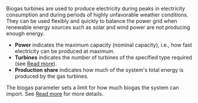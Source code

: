 Biogas turbines are used to produce electricity during peaks in electricity consumption and during periods of highly unfavorable weather conditions. They can be used flexibly and quickly to balance the power grid when renewable energy sources such as solar and wind power are not producing enough energy.

- **Power** indicates the maximum capacity (nominal capacity), i.e., how fast electricity can be produced at maximum.
- **Turbines** indicates the number of turbines of the specified type required (see [Read more](/assumptions)).
- **Production share** indicates how much of the system's total energy is produced by the gas turbines.

The biogas parameter sets a limit for how much biogas the system can import. See [Read more](/assumptions) for more details.